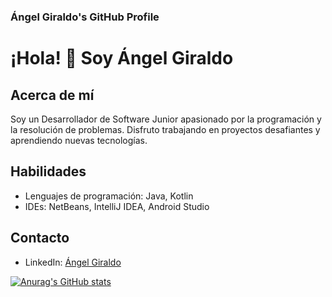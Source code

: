 ### Ángel Giraldo's GitHub Profile ###
# ¡Hola! 👋 Soy Ángel Giraldo

## Acerca de mí
Soy un Desarrollador de Software Junior apasionado por la programación y la resolución de problemas. Disfruto trabajando en proyectos desafiantes y aprendiendo nuevas tecnologías.

## Habilidades
- Lenguajes de programación: Java, Kotlin
- IDEs: NetBeans, IntelliJ IDEA, Android Studio

## Contacto
- LinkedIn: [Ángel Giraldo](https://www.linkedin.com/in/%C3%A1ngel-giraldo-programador/)

[![Anurag's GitHub stats](https://github-readme-stats.vercel.app/api?username=anuraghazra)](https://github.com/anuraghazra/github-readme-stats)
